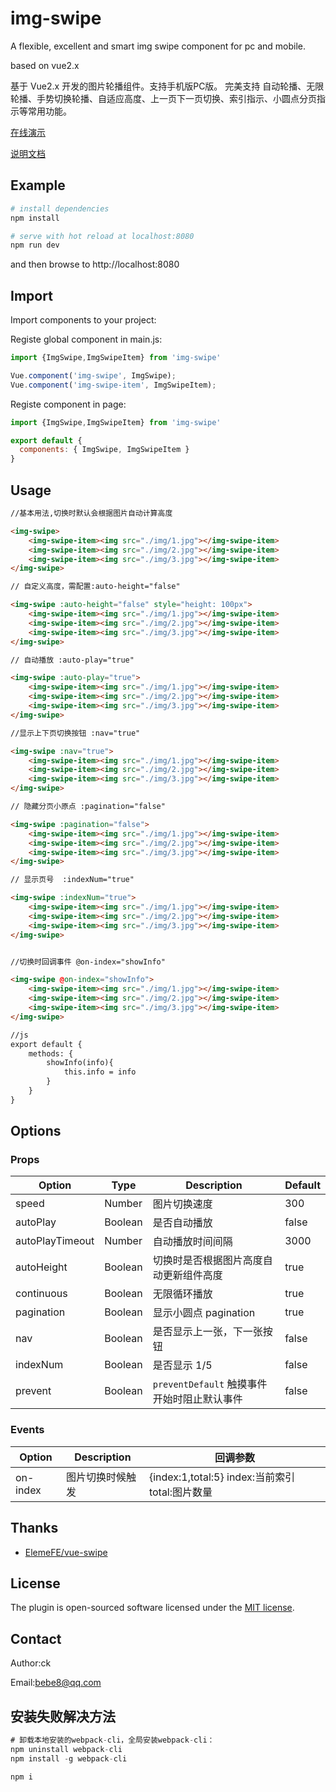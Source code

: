 # img-swipe

A flexible, excellent and smart img swipe component for pc and mobile.

based on vue2.x

基于 Vue2.x 开发的图片轮播组件。支持手机版PC版。
完美支持 自动轮播、无限轮播、手势切换轮播、自适应高度、上一页下一页切换、索引指示、小圆点分页指示等常用功能。

[在线演示](https://bebe9.github.io/img-swipe/)

[说明文档](https://github.com/bebe9/img-swipe)

## Example

``` bash
# install dependencies
npm install

# serve with hot reload at localhost:8080
npm run dev

```
and then browse to http://localhost:8080


## Import

Import components to your project:

Registe global component in main.js:

``` js
import {ImgSwipe,ImgSwipeItem} from 'img-swipe'

Vue.component('img-swipe', ImgSwipe);
Vue.component('img-swipe-item', ImgSwipeItem);
```

Registe component in page:

``` js
import {ImgSwipe,ImgSwipeItem} from 'img-swipe'

export default {
  components: { ImgSwipe, ImgSwipeItem }
}

```

## Usage

``` html
//基本用法,切换时默认会根据图片自动计算高度

<img-swipe>
    <img-swipe-item><img src="./img/1.jpg"></img-swipe-item>
    <img-swipe-item><img src="./img/2.jpg"></img-swipe-item>
    <img-swipe-item><img src="./img/3.jpg"></img-swipe-item>
</img-swipe>
```

``` html
// 自定义高度，需配置:auto-height="false"

<img-swipe :auto-height="false" style="height: 100px">
    <img-swipe-item><img src="./img/1.jpg"></img-swipe-item>
    <img-swipe-item><img src="./img/2.jpg"></img-swipe-item>
    <img-swipe-item><img src="./img/3.jpg"></img-swipe-item>
</img-swipe>
```

``` html
// 自动播放 :auto-play="true"

<img-swipe :auto-play="true">
    <img-swipe-item><img src="./img/1.jpg"></img-swipe-item>
    <img-swipe-item><img src="./img/2.jpg"></img-swipe-item>
    <img-swipe-item><img src="./img/3.jpg"></img-swipe-item>
</img-swipe>
```


``` html
//显示上下页切换按钮 :nav="true"

<img-swipe :nav="true">
    <img-swipe-item><img src="./img/1.jpg"></img-swipe-item>
    <img-swipe-item><img src="./img/2.jpg"></img-swipe-item>
    <img-swipe-item><img src="./img/3.jpg"></img-swipe-item>
</img-swipe>
```


``` html
// 隐藏分页小原点 :pagination="false"

<img-swipe :pagination="false">
    <img-swipe-item><img src="./img/1.jpg"></img-swipe-item>
    <img-swipe-item><img src="./img/2.jpg"></img-swipe-item>
    <img-swipe-item><img src="./img/3.jpg"></img-swipe-item>
</img-swipe>
```

``` html
// 显示页号  :indexNum="true"

<img-swipe :indexNum="true">
    <img-swipe-item><img src="./img/1.jpg"></img-swipe-item>
    <img-swipe-item><img src="./img/2.jpg"></img-swipe-item>
    <img-swipe-item><img src="./img/3.jpg"></img-swipe-item>
</img-swipe>
```

``` html

//切换时回调事件 @on-index="showInfo"

<img-swipe @on-index="showInfo">
    <img-swipe-item><img src="./img/1.jpg"></img-swipe-item>
    <img-swipe-item><img src="./img/2.jpg"></img-swipe-item>
    <img-swipe-item><img src="./img/3.jpg"></img-swipe-item>
</img-swipe>

//js
export default {
    methods: {
        showInfo(info){
            this.info = info
        }
    }
}
```


## Options

### Props

| Option | Type | Description | Default |
| ----- | ----- | ----- | ----- |
| speed | Number | 图片切换速度 | 300 |
| autoPlay | Boolean | 是否自动播放 | false |
| autoPlayTimeout | Number | 自动播放时间间隔 | 3000 |
| autoHeight | Boolean | 切换时是否根据图片高度自动更新组件高度 | true |
| continuous | Boolean | 无限循环播放 | true |
| pagination | Boolean | 显示小圆点 pagination| true |
| nav | Boolean | 是否显示上一张，下一张按钮 | false |
| indexNum | Boolean | 是否显示 1/5 | false |
| prevent | Boolean | `preventDefault` 触摸事件开始时阻止默认事件 | false |

### Events

| Option  | Description | 	回调参数 |
| ----- | ----- |----- |
| on-index | 图片切换时候触发 | {index:1,total:5} index:当前索引  total:图片数量 |

## Thanks

- [ElemeFE/vue-swipe](https://github.com/ElemeFE/vue-swipe)

## License

The plugin is open-sourced software licensed under the [MIT license](http://opensource.org/licenses/MIT).

## Contact

Author:ck

Email:bebe8@qq.com

## 安装失败解决方法


``` js
# 卸载本地安装的webpack-cli，全局安装webpack-cli：
npm uninstall webpack-cli
npm install -g webpack-cli

npm i

```
